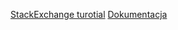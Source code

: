 [StackExchange turotial](https://math.meta.stackexchange.com/questions/5020/mathjax-basic-tutorial-and-quick-reference)
[Dokumentacja](http://docs.mathjax.org/en/latest/)
